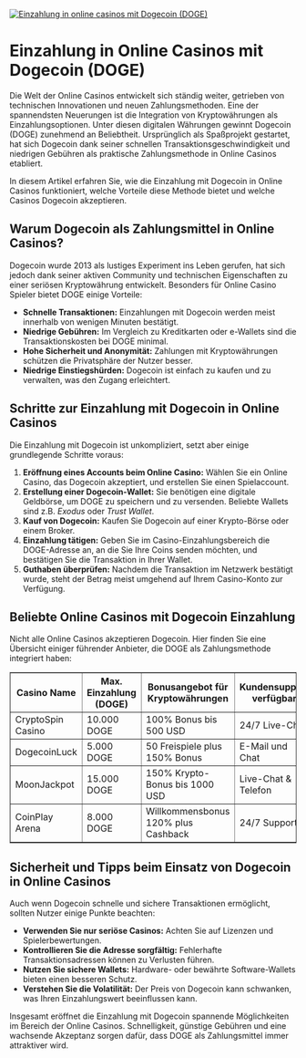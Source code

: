 [![Einzahlung in online casinos mit Dogecoin (DOGE)](https://123-caf.pages.dev/gitsignup.png)](https://vrmoo.ru/Bt82HjjY)

<h1>Einzahlung in Online Casinos mit Dogecoin (DOGE)</h1> <p>Die Welt der Online Casinos entwickelt sich ständig weiter, getrieben von technischen Innovationen und neuen Zahlungsmethoden. Eine der spannendsten Neuerungen ist die Integration von Kryptowährungen als Einzahlungsoptionen. Unter diesen digitalen Währungen gewinnt Dogecoin (DOGE) zunehmend an Beliebtheit. Ursprünglich als Spaßprojekt gestartet, hat sich Dogecoin dank seiner schnellen Transaktionsgeschwindigkeit und niedrigen Gebühren als praktische Zahlungsmethode in Online Casinos etabliert.</p>  <p>In diesem Artikel erfahren Sie, wie die Einzahlung mit Dogecoin in Online Casinos funktioniert, welche Vorteile diese Methode bietet und welche Casinos Dogecoin akzeptieren.</p>  <h2>Warum Dogecoin als Zahlungsmittel in Online Casinos?</h2> <p>Dogecoin wurde 2013 als lustiges Experiment ins Leben gerufen, hat sich jedoch dank seiner aktiven Community und technischen Eigenschaften zu einer seriösen Kryptowährung entwickelt. Besonders für Online Casino Spieler bietet DOGE einige Vorteile:</p> <ul>   <li><strong>Schnelle Transaktionen:</strong> Einzahlungen mit Dogecoin werden meist innerhalb von wenigen Minuten bestätigt.</li>   <li><strong>Niedrige Gebühren:</strong> Im Vergleich zu Kreditkarten oder e-Wallets sind die Transaktionskosten bei DOGE minimal.</li>   <li><strong>Hohe Sicherheit und Anonymität:</strong> Zahlungen mit Kryptowährungen schützen die Privatsphäre der Nutzer besser.</li>   <li><strong>Niedrige Einstiegshürden:</strong> Dogecoin ist einfach zu kaufen und zu verwalten, was den Zugang erleichtert.</li> </ul>  <h2>Schritte zur Einzahlung mit Dogecoin in Online Casinos</h2> <p>Die Einzahlung mit Dogecoin ist unkompliziert, setzt aber einige grundlegende Schritte voraus:</p> <ol>   <li><strong>Eröffnung eines Accounts beim Online Casino:</strong> Wählen Sie ein Online Casino, das Dogecoin akzeptiert, und erstellen Sie einen Spielaccount.</li>   <li><strong>Erstellung einer Dogecoin-Wallet:</strong> Sie benötigen eine digitale Geldbörse, um DOGE zu speichern und zu versenden. Beliebte Wallets sind z.B. <em>Exodus</em> oder <em>Trust Wallet</em>.</li>   <li><strong>Kauf von Dogecoin:</strong> Kaufen Sie Dogecoin auf einer Krypto-Börse oder einem Broker.</li>   <li><strong>Einzahlung tätigen:</strong> Geben Sie im Casino-Einzahlungsbereich die DOGE-Adresse an, an die Sie Ihre Coins senden möchten, und bestätigen Sie die Transaktion in Ihrer Wallet.</li>   <li><strong>Guthaben überprüfen:</strong> Nachdem die Transaktion im Netzwerk bestätigt wurde, steht der Betrag meist umgehend auf Ihrem Casino-Konto zur Verfügung.</li> </ol>  <h2>Beliebte Online Casinos mit Dogecoin Einzahlung</h2> <p>Nicht alle Online Casinos akzeptieren Dogecoin. Hier finden Sie eine Übersicht einiger führender Anbieter, die DOGE als Zahlungsmethode integriert haben:</p> <table border="1" cellpadding="8" cellspacing="0">   <thead>     <tr>       <th>Casino Name</th>       <th>Max. Einzahlung (DOGE)</th>       <th>Bonusangebot für Kryptowährungen</th>       <th>Kundensupport verfügbar</th>     </tr>   </thead>   <tbody>     <tr>       <td>CryptoSpin Casino</td>       <td>10.000 DOGE</td>       <td>100% Bonus bis 500 USD</td>       <td>24/7 Live-Chat</td>     </tr>     <tr>       <td>DogecoinLuck</td>       <td>5.000 DOGE</td>       <td>50 Freispiele plus 150% Bonus</td>       <td>E-Mail und Chat</td>     </tr>     <tr>       <td>MoonJackpot</td>       <td>15.000 DOGE</td>       <td>150% Krypto-Bonus bis 1000 USD</td>       <td>Live-Chat & Telefon</td>     </tr>     <tr>       <td>CoinPlay Arena</td>       <td>8.000 DOGE</td>       <td>Willkommensbonus 120% plus Cashback</td>       <td>24/7 Support</td>     </tr>   </tbody> </table>  <h2>Sicherheit und Tipps beim Einsatz von Dogecoin in Online Casinos</h2> <p>Auch wenn Dogecoin schnelle und sichere Transaktionen ermöglicht, sollten Nutzer einige Punkte beachten:</p> <ul>   <li><strong>Verwenden Sie nur seriöse Casinos:</strong> Achten Sie auf Lizenzen und Spielerbewertungen.</li>   <li><strong>Kontrollieren Sie die Adresse sorgfältig:</strong> Fehlerhafte Transaktionsadressen können zu Verlusten führen.</li>   <li><strong>Nutzen Sie sichere Wallets:</strong> Hardware- oder bewährte Software-Wallets bieten einen besseren Schutz.</li>   <li><strong>Verstehen Sie die Volatilität:</strong> Der Preis von Dogecoin kann schwanken, was Ihren Einzahlungswert beeinflussen kann.</li> </ul>  <p>Insgesamt eröffnet die Einzahlung mit Dogecoin spannende Möglichkeiten im Bereich der Online Casinos. Schnelligkeit, günstige Gebühren und eine wachsende Akzeptanz sorgen dafür, dass DOGE als Zahlungsmittel immer attraktiver wird.</p>